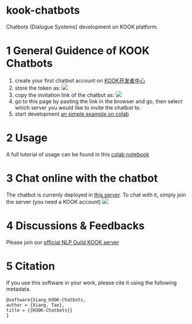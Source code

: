 # kook-chatbots
Chatbots (Dialogue Systems) development on KOOK platform.

# 1 General Guidence of KOOK Chatbots
1. create your first chatbot account on [KOOK开发者中心](https://developer.kookapp.cn/app/index)
2. store the token as:
  ![](https://i.imgur.com/e3Ucj4o.png)
3. copy the invitation link of the chatbot as:
  ![](https://i.imgur.com/avz9kCq.png)
4. go to this page by pasting the link in the browser and go, then select which server you would like to invite the chatbot to.
5. start development
[an simple example on colab](https://colab.research.google.com/drive/1dnXV61v6d8_9z8uLNqAL275NXvbHywgG?usp=sharing) 



# 2 Usage
A full tutorial of usage can be found in this [colab notebook](https://colab.research.google.com/drive/1eY9T1hR_PxTGLIUD2MqO7XiaotO8rJC7?usp=sharing)

# 3 Chat online with the chatbot
The chatbot is currenly deployed in [this server](https://kook.top/TiPbQL). To chat with it, simply join the server (you need a KOOK account)
![](https://i.imgur.com/pWAnrLV.png)


# 4 Discussions & Feedbacks
Please join our [official NLP Guild KOOK server](https://kook.top/i25ZuW)

# 5 Citation
If you use this software in your work, please cite it using the following metadata.
```
@software{Xiang_KOOK-Chatbots,
author = {Xiang, Tao},
title = {{KOOK-Chatbots}}
}
```
